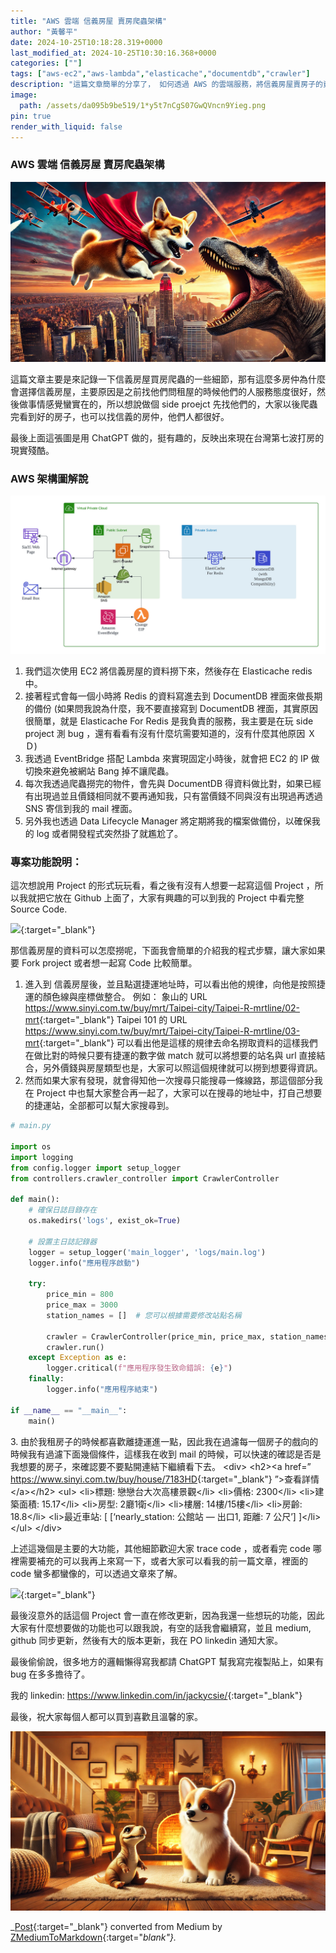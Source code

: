 ```yaml
---
title: "AWS 雲端 信義房屋 賣房爬蟲架構"
author: "黃馨平"
date: 2024-10-25T10:18:28.319+0000
last_modified_at: 2024-10-25T10:30:16.368+0000
categories: [""]
tags: ["aws-ec2","aws-lambda","elasticache","documentdb","crawler"]
description: "這篇文章簡單的分享了， 如何透過 AWS 的雲端服務，將信義房屋賣房子的資訊爬下來，並儲存到 DB 中。"
image:
  path: /assets/da095b9be519/1*y5t7nCgS07GwQVncn9Yieg.png
pin: true
render_with_liquid: false
---
```


### AWS 雲端 信義房屋 賣房爬蟲架構


![](/assets/da095b9be519/1*y5t7nCgS07GwQVncn9Yieg.png)


這篇文章主要是來記錄一下信義房屋買房爬蟲的一些細節，那有這麼多房仲為什麼會選擇信義房屋，主要原因是之前找他們問租屋的時候他們的人服務態度很好，然後做事情感覺蠻實在的，所以想說做個 side proejct 先找他們的，大家以後爬蟲完看到好的房子，也可以找信義的房仲，他們人都很好。

最後上面這張圖是用 ChatGPT 做的，挺有趣的，反映出來現在台灣第七波打房的現實殘酷。
### AWS 架構圖解說


![](/assets/da095b9be519/1*9d_oj05FoqGRLGMYji5Rog.png)

1. 我們這次使用 EC2 將信義房屋的資料撈下來，然後存在 Elasticache redis 中。
2. 接著程式會每一個小時將 Redis 的資料寫進去到 DocumentDB 裡面來做長期的備份 \(如果問我說為什麼，我不要直接寫到 DocumentDB 裡面，其實原因很簡單，就是 Elasticache For Redis 是我負責的服務，我主要是在玩 side project 測 bug ，還有看看有沒有什麼坑需要知道的，沒有什麼其他原因 ＸＤ\)
3. 我透過 EventBridge 搭配 Lambda 來實現固定小時後，就會把 EC2 的 IP 做切換來避免被網站 Bang 掉不讓爬蟲。
4. 每次我透過爬蟲撈完的物件，會先與 DocumentDB 得資料做比對，如果已經有出現過並且價錢相同就不要再通知我，只有當價錢不同與沒有出現過再透過 SNS 寄信到我的 mail 裡面。
5. 另外我也透過 Data Lifecycle Manager 將定期將我的檔案做備份，以確保我的 log 或者開發程式突然掛了就尷尬了。

### 專案功能說明：

這次想說用 Project 的形式玩玩看，看之後有沒有人想要一起寫這個 Project ，所以我就把它放在 Github 上面了，大家有興趣的可以到我的 Project 中看完整 Source Code\.


[![](https://opengraph.githubassets.com/93a02d155545f313f7e5edb0c6da874e500522a4347e50c3be0c45e276ee1d9b/jackycsie/HouseCrawler)](https://github.com/jackycsie/HouseCrawler){:target="_blank"}


那信義房屋的資料可以怎麼撈呢，下面我會簡單的介紹我的程式步驟，讓大家如果要 Fork project 或者想一起寫 Code 比較簡單。
1. 進入到 信義房屋後，並且點選捷運地址時，可以看出他的規律，向他是按照捷運的顏色線與座標做整合。
例如：
象山的 URL
[https://www\.sinyi\.com\.tw/buy/mrt/Taipei\-city/Taipei\-R\-mrtline/02\-mrt](https://www.sinyi.com.tw/buy/mrt/Taipei-city/Taipei-R-mrtline/02-mrt/default-desc/1){:target="_blank"} 
Taipei 101 的 URL
[https://www\.sinyi\.com\.tw/buy/mrt/Taipei\-city/Taipei\-R\-mrtline/03\-mrt](https://www.sinyi.com.tw/buy/mrt/Taipei-city/Taipei-R-mrtline/03-mrt/default-desc/1){:target="_blank"} 
可以看出他是這樣的規律去命名撈取資料的這樣我們在做比對的時候只要有捷運的數字做 match 就可以將想要的站名與 url 直接結合，另外價錢與房屋類型也是，大家可以照這個規律就可以撈到想要得資訊。
2. 然而如果大家有發現，就會得知他一次搜尋只能搜尋一條線路，那這個部分我在 Project 中也幫大家整合再一起了，大家可以在搜尋的地址中，打自己想要的捷運站，全部都可以幫大家搜尋到。

```python
# main.py

import os
import logging
from config.logger import setup_logger
from controllers.crawler_controller import CrawlerController

def main():
    # 確保日誌目錄存在
    os.makedirs('logs', exist_ok=True)
    
    # 設置主日誌記錄器
    logger = setup_logger('main_logger', 'logs/main.log')
    logger.info("應用程序啟動")

    try:
        price_min = 800
        price_max = 3000
        station_names = []  # 您可以根據需要修改站點名稱

        crawler = CrawlerController(price_min, price_max, station_names, logger=logger)
        crawler.run()
    except Exception as e:
        logger.critical(f"應用程序發生致命錯誤: {e}")
    finally:
        logger.info("應用程序結束")

if __name__ == "__main__":
    main()
```

3\. 由於我租房子的時候都喜歡離捷運進一點，因此我在過濾每一個房子的戲向的時候我有過濾下面幾個條件，這樣我在收到 mail 的時候，可以快速的確認是否是我想要的房子，來確認要不要點開連結下繼續看下去。
 &lt;div&gt;
 &lt;h2&gt;&lt;a href=” [https://www\.sinyi\.com\.tw/buy/house/7183HD](https://www.sinyi.com.tw/buy/house/7183HD){:target="_blank"} ”&gt;查看詳情&lt;/a&gt;&lt;/h2&gt;
 &lt;ul&gt;
 &lt;li&gt;標題: 戀戀台大次高樓景觀&lt;/li&gt;
 &lt;li&gt;價格: 2300&lt;/li&gt;
 &lt;li&gt;建築面積: 15\.17&lt;/li&gt;
 &lt;li&gt;房型: 2廳1衛&lt;/li&gt;
 &lt;li&gt;樓層: 14樓/15樓&lt;/li&gt;
 &lt;li&gt;房齡: 18\.8&lt;/li&gt;
 &lt;li&gt;最近車站: \[ \[‘nearly\_station: 公館站 — 出口1, 距離: 7 公尺’\] \]&lt;/li&gt;
 &lt;/ul&gt;
 &lt;/div&gt;

上述這幾個是主要的大功能，其他細節歡迎大家 trace code ，或者看完 code 哪裡需要補充的可以我再上來寫一下，或者大家可以看我的前一篇文章，裡面的 code 蠻多都蠻像的，可以透過文章來了解。


[![](https://miro.medium.com/v2/resize:fit:1200/1*nna5JxC0yYVVKlBPwYMvFA.jpeg)](https://medium.com/jacky-life/aws-%E9%9B%B2%E7%AB%AF-591-%E7%A7%9F%E5%B1%8B%E7%88%AC%E8%9F%B2%E6%9E%B6%E6%A7%8B-4a17936aea1a){:target="_blank"}


最後沒意外的話這個 Project 會一直在修改更新，因為我還一些想玩的功能，因此大家有什麼想要做的功能也可以跟我說，有空的話我會繼續寫，並且 medium, github 同步更新，然後有大的版本更新，我在 PO linkedin 通知大家。

最後偷偷說，很多地方的邏輯懶得寫我都請 ChatGPT 幫我寫完複製貼上，如果有 bug 在多多擔待了。

我的 linkedin: 
[https://www\.linkedin\.com/in/jackycsie/](https://www.linkedin.com/in/jackycsie/){:target="_blank"}

最後，祝大家每個人都可以買到喜歡且溫馨的家。


![](/assets/da095b9be519/1*1RE8m2YQpdBeMynmFBNEew.png)




_[Post](https://medium.com/@jackycsie/aws-%E9%9B%B2%E7%AB%AF-%E4%BF%A1%E7%BE%A9%E6%88%BF%E5%B1%8B-%E8%B3%A3%E6%88%BF%E7%88%AC%E8%9F%B2%E6%9E%B6%E6%A7%8B-da095b9be519){:target="_blank"} converted from Medium by [ZMediumToMarkdown](https://github.com/ZhgChgLi/ZMediumToMarkdown){:target="_blank"}._
